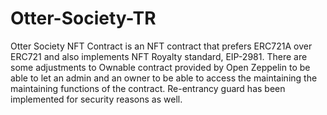 # Otter-Society-TR
Otter Society NFT Contract is an NFT contract that prefers ERC721A over ERC721 and also implements NFT Royalty standard, EIP-2981. There are some adjustments to Ownable contract provided by Open Zeppelin to be able to let an admin and an owner to be able to access the maintaining the maintaining functions of the contract. Re-entrancy guard has been implemented for security reasons as well.
